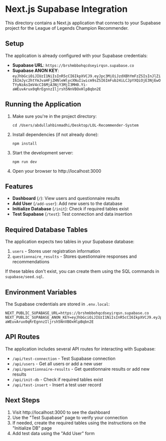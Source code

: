 # Next.js Supabase Integration

This directory contains a Next.js application that connects to your Supabase project for the League of Legends Champion Recommender.

## Setup

The application is already configured with your Supabase credentials:

- **Supabase URL**: `https://brshmbbohqcdseyirqsn.supabase.co`
- **Supabase ANON KEY**: `eyJhbGciOiJIUzI1NiIsInR5cCI6IkpXVCJ9.eyJpc3MiOiJzdXBhYmFzZSIsInJlZiI6ImJyc2htYmJvaHFjZHNleWlycXNuIiwicm9sZSI6ImFub24iLCJpYXQiOjE3NjEwOTYyNzAsImV4cCI6MjA3NjY3MjI3MH0.Yi-aWEuvArux0qRrEgnnzIljrsh5NnVBOxHlpBqbn2E`

## Running the Application

1. Make sure you're in the project directory:
   ```
   cd /Users/abdullahbinmadhi/Desktop/LOL-Recommender-System
   ```

2. Install dependencies (if not already done):
   ```
   npm install
   ```

3. Start the development server:
   ```
   npm run dev
   ```

4. Open your browser to http://localhost:3000

## Features

- **Dashboard** (`/`): View users and questionnaire results
- **Add User** (`/add-user`): Add new users to the database
- **Initialize Database** (`/init`): Check if required tables exist
- **Test Supabase** (`/test`): Test connection and data insertion

## Required Database Tables

The application expects two tables in your Supabase database:

1. `users` - Stores user registration information
2. `questionnaire_results` - Stores questionnaire responses and recommendations

If these tables don't exist, you can create them using the SQL commands in `supabase/seed.sql`.

## Environment Variables

The Supabase credentials are stored in `.env.local`:

```
NEXT_PUBLIC_SUPABASE_URL=https://brshmbbohqcdseyirqsn.supabase.co
NEXT_PUBLIC_SUPABASE_ANON_KEY=eyJhbGciOiJIUzI1NiIsInR5cCI6IkpXVCJ9.eyJpc3MiOiJzdXBhYmFzZSIsInJlZiI6ImJyc2htYmJvaHFjZHNleWlycXNuIiwicm9sZSI6ImFub24iLCJpYXQiOjE3NjEwOTYyNzAsImV4cCI6MjA3NjY3MjI3MH0.Yi-aWEuvArux0qRrEgnnzIljrsh5NnVBOxHlpBqbn2E
```

## API Routes

The application includes several API routes for interacting with Supabase:

- `/api/test-connection` - Test Supabase connection
- `/api/users` - Get all users or add a new user
- `/api/questionnaire-results` - Get questionnaire results or add new results
- `/api/init-db` - Check if required tables exist
- `/api/test-insert` - Insert a test user record

## Next Steps

1. Visit http://localhost:3000 to see the dashboard
2. Use the "Test Supabase" page to verify your connection
3. If needed, create the required tables using the instructions on the "Initialize DB" page
4. Add test data using the "Add User" form